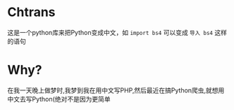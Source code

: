 # Chtrans
这是一个python库来把Python变成中文，如
`import bs4` 可以变成 `导入 bs4` 这样的语句
# Why?
在我一天晚上做梦时,我梦到我在用中文写PHP,然后最近在搞Python爬虫,就想用中文去写Python(绝对不是因为更简单
